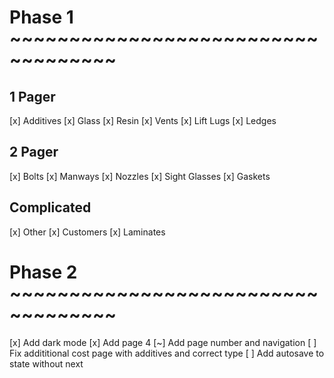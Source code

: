 # Phase 1 ~~~~~~~~~~~~~~~~~~~~~~~~~~~~~~~~~~~
## 1 Pager
[x] Additives
[x] Glass
[x] Resin
[x] Vents
[x] Lift Lugs
[x] Ledges

## 2 Pager
[x] Bolts
[x] Manways
[x] Nozzles
[x] Sight Glasses
[x] Gaskets

## Complicated
[x] Other
[x] Customers
[x] Laminates

# Phase 2 ~~~~~~~~~~~~~~~~~~~~~~~~~~~~~~~~~~~
[x] Add dark mode
[x] Add page 4
[~] Add page number and navigation
[ ] Fix addititional cost page with additives and correct type
[ ] Add autosave to state without next